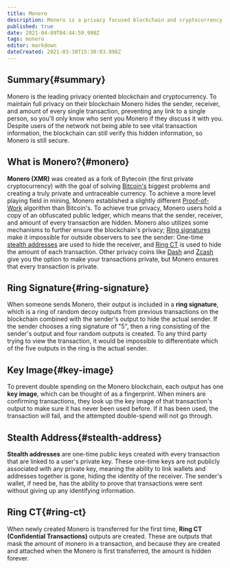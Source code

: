 ```yaml
---
title: Monero
description: Monero is a privacy focused blockchain and cryptocurrency.
published: true
date: 2021-04-09T04:44:59.998Z
tags: monero
editor: markdown
dateCreated: 2021-03-30T15:30:03.998Z
---
```


## Summary{#summary}

Monero is the leading privacy oriented blockchain and cryptocurrency. To maintain full privacy on their blockchain Monero hides the sender, receiver, and amount of every single transaction, preventing any link to a single person, so you'll only know who sent you Monero if they discuss it with you. Despite users of the network not being able to see vital transaction information, the blockchain can still verify this hidden information, so Monero is still secure.

## What is Monero?{#monero}

**Monero (XMR)** was created as a fork of Bytecoin (the first private cryptocurrency) with the goal of solving [Bitcoin's](#bitcoin) biggest problems and creating a truly private and untraceable currency. To achieve a more level playing field in mining, Monero established a slightly different [Proof-of-Work](#proof-of-work) algorithm than Bitcoin's. To achieve true privacy, Monero users hold a copy of an obfuscated public ledger, which means that the sender, receiver, and amount of every transaction are hidden. Monero also utilizes some mechanisms to further ensure the blockchain's privacy; [Ring signatures](#ring-signature) make it impossible for outside observers to see the sender: One-time [stealth addresses](#stealth-address) are used to hide the receiver, and [Ring CT](#ring-ct) is used to hide the amount of each transaction. Other privacy coins like [Dash](https://www.dash.org/) and [Zcash](https://z.cash/) give you the option to make your transactions private, but Monero ensures that every transaction is private.

## Ring Signature{#ring-signature}

When someone sends Monero, their output is included in a **ring signature**, which is a ring of random decoy outputs from previous transactions on the blockchain combined with the sender's output to hide the actual sender. If the sender chooses a ring signature of "5", then a ring consisting of the sender's output and four random outputs is created. To any third party trying to view the transaction, it would be impossible to differentiate which of the five outputs in the ring is the actual sender.

## Key Image{#key-image}

To prevent double spending on the Monero blockchain, each output has one **key image**, which can be thought of as a fingerprint. When miners are confirming transactions, they look up the key image of that transaction's output to make sure it has never been used before. If it has been used, the transaction will fail, and the attempted double-spend will not go through.

## Stealth Address{#stealth-address}

**Stealth addresses** are one-time public keys created with every transaction that are linked to a user's private key. These one-time keys are not publicly associated with any private key, meaning the ability to link wallets and addresses together is gone, hiding the identity of the receiver. The sender's wallet, if need be, has the ability to prove that transactions were sent without giving up any identifying information.

## Ring CT{#ring-ct}

When newly created Monero is transferred for the first time, **Ring CT (Confidential Transactions)** outputs are created. These are outputs that mask the amount of monero in a transaction, and because they are created and attached when the Monero is first transferred, the amount is hidden forever.
